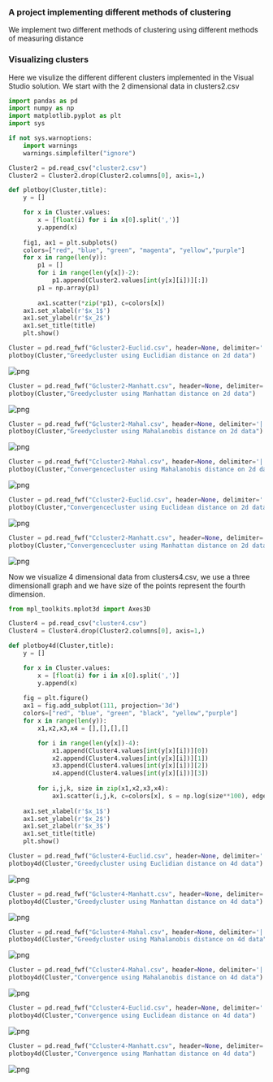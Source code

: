 
### A project implementing different methods of clustering

We implement two different methods of clustering using different methods of measuring distance


### Visualizing clusters

Here we visulize the different different clusters implemented in the Visual Studio solution. We start with the 2 dimensional data in clusters2.csv


```python
import pandas as pd
import numpy as np
import matplotlib.pyplot as plt
import sys

if not sys.warnoptions:
    import warnings
    warnings.simplefilter("ignore")

Cluster2 = pd.read_csv("cluster2.csv")
Cluster2 = Cluster2.drop(Cluster2.columns[0], axis=1,)

def plotboy(Cluster,title):
    y = []

    for x in Cluster.values:
        x = [float(i) for i in x[0].split(',')]
        y.append(x)
    
    fig1, ax1 = plt.subplots()
    colors=["red", "blue", "green", "magenta", "yellow","purple"]
    for x in range(len(y)):
        p1 = []
        for i in range(len(y[x])-2):
            p1.append(Cluster2.values[int(y[x][i])][:])
        p1 = np.array(p1)
        
        ax1.scatter(*zip(*p1), c=colors[x])
    ax1.set_xlabel(r'$x_1$')
    ax1.set_ylabel(r'$x_2$')
    ax1.set_title(title)
    plt.show()

Cluster = pd.read_fwf("Gcluster2-Euclid.csv", header=None, delimiter='|')
plotboy(Cluster,"Greedycluster using Euclidian distance on 2d data")


```


![png](output_1_0.png)



```python
Cluster = pd.read_fwf("Gcluster2-Manhatt.csv", header=None, delimiter='|')
plotboy(Cluster,"Greedycluster using Manhattan distance on 2d data")

```


![png](output_2_0.png)



```python
Cluster = pd.read_fwf("Gcluster2-Mahal.csv", header=None, delimiter='|')
plotboy(Cluster,"Greedycluster using Mahalanobis distance on 2d data")
```


![png](output_3_0.png)



```python
Cluster = pd.read_fwf("Ccluster2-Mahal.csv", header=None, delimiter='|')
plotboy(Cluster,"Convergencecluster using Mahalanobis distance on 2d data")
```


![png](output_4_0.png)



```python
Cluster = pd.read_fwf("Ccluster2-Euclid.csv", header=None, delimiter='|')
plotboy(Cluster,"Convergencecluster using Euclidean distance on 2d data")
```


![png](output_5_0.png)



```python
Cluster = pd.read_fwf("Ccluster2-Manhatt.csv", header=None, delimiter='|')
plotboy(Cluster,"Convergencecluster using Manhattan distance on 2d data")
```


![png](output_6_0.png)


Now we visualize 4 dimensional data from clusters4.csv, we use a three dimensionall graph and we have size of the points represent the fourth dimension.


```python
from mpl_toolkits.mplot3d import Axes3D

Cluster4 = pd.read_csv("cluster4.csv")
Cluster4 = Cluster4.drop(Cluster2.columns[0], axis=1,)

def plotboy4d(Cluster,title):
    y = []

    for x in Cluster.values:
        x = [float(i) for i in x[0].split(',')]
        y.append(x)
    
    fig = plt.figure()
    ax1 = fig.add_subplot(111, projection='3d')
    colors=["red", "blue", "green", "black", "yellow","purple"]
    for x in range(len(y)):
        x1,x2,x3,x4 = [],[],[],[]

        for i in range(len(y[x])-4):
            x1.append(Cluster4.values[int(y[x][i])][0])
            x2.append(Cluster4.values[int(y[x][i])][1])
            x3.append(Cluster4.values[int(y[x][i])][2])
            x4.append(Cluster4.values[int(y[x][i])][3])
   
        for i,j,k, size in zip(x1,x2,x3,x4):
            ax1.scatter(i,j,k, c=colors[x], s = np.log(size**100), edgecolors='none', alpha=0.7)
    
    ax1.set_xlabel(r'$x_1$')
    ax1.set_ylabel(r'$x_2$')
    ax1.set_zlabel(r'$x_3$')
    ax1.set_title(title)
    plt.show()

Cluster = pd.read_fwf("Gcluster4-Euclid.csv", header=None, delimiter='|')
plotboy4d(Cluster,"Greedycluster using Euclidian distance on 4d data")

```


![png](output_8_0.png)



```python
Cluster = pd.read_fwf("Gcluster4-Manhatt.csv", header=None, delimiter='|')
plotboy4d(Cluster,"Greedycluster using Manhattan distance on 4d data")
```


![png](output_9_0.png)



```python
Cluster = pd.read_fwf("Gcluster4-Mahal.csv", header=None, delimiter='|')
plotboy4d(Cluster,"Greedycluster using Mahalanobis distance on 4d data")
```


![png](output_10_0.png)



```python
Cluster = pd.read_fwf("Ccluster4-Mahal.csv", header=None, delimiter='|')
plotboy4d(Cluster,"Convergence using Mahalanobis distance on 4d data")
```


![png](output_11_0.png)



```python
Cluster = pd.read_fwf("Ccluster4-Euclid.csv", header=None, delimiter='|')
plotboy4d(Cluster,"Convergence using Euclidean distance on 4d data")
```


![png](output_12_0.png)



```python
Cluster = pd.read_fwf("Ccluster4-Manhatt.csv", header=None, delimiter='|')
plotboy4d(Cluster,"Convergence using Manhattan distance on 4d data")
```


![png](output_13_0.png)

